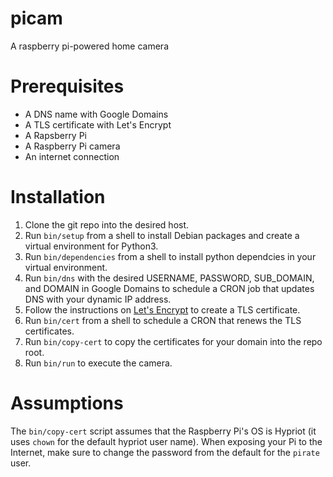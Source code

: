# picam
A raspberry pi-powered home camera

# Prerequisites
* A DNS name with Google Domains
* A TLS certificate with Let's Encrypt
* A Rapsberry Pi
* A Raspberry Pi camera
* An internet connection

# Installation
1. Clone the git repo into the desired host.
1. Run `bin/setup` from a shell to install Debian packages and create a virtual environment for Python3.
1. Run `bin/dependencies` from a shell to install python dependcies in your virtual environment.
1. Run `bin/dns` with the desired USERNAME, PASSWORD, SUB_DOMAIN, and DOMAIN in Google Domains to schedule a CRON job that updates DNS with your dynamic IP address.
1. Follow the instructions on [Let's Encrypt](https://letsencrypt.org/getting-started/) to create a TLS certificate.
1. Run `bin/cert` from a shell to schedule a CRON that renews the TLS certificates.
1. Run `bin/copy-cert` to copy the certificates for your domain into the repo root.
1. Run `bin/run` to execute the camera.


# Assumptions
The `bin/copy-cert` script assumes that the Raspberry Pi's OS is Hypriot (it uses `chown` for the default hypriot user name).
When exposing your Pi to the Internet, make sure to change the password from the default for the `pirate` user.

